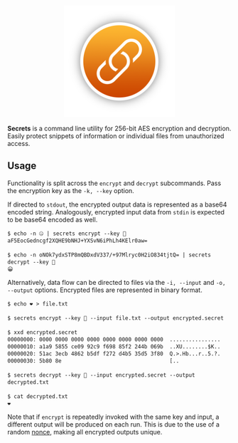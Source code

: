 <p align="center">
    <img src="Logo.png" width="250", max-width="100%"/>
</p>

**Secrets** is a command line utility for 256-bit AES encryption and decryption. Easily protect snippets of information or individual files from unauthorized access.

## Usage

Functionality is split across the `encrypt` and `decrypt` subcommands. Pass the encryption key as the `-k, --key` option.

If directed to `stdout`, the encrypted output data is represented as a base64 encoded string. Analogously, encrypted input data from `stdin` is expected to be base64 encoded as well.

```
$ echo -n 🤐 | secrets encrypt --key 🔑
aF5EocGedncgf2XQHE9bNHJ+YXSvN6iPhLh4KElr0aw=

$ echo -n oNOk7ydxSTP8mQBDxdV337/+97Mlryc0H2iO834tjtQ= | secrets decrypt --key 🔑
😀
```

Alternatively, data flow can be directed to files via the `-i, --input` and `-o, --output` options. Encrypted files are represented in binary format.

```
$ echo ❤️ > file.txt

$ secrets encrypt --key 🔑 --input file.txt --output encrypted.secret

$ xxd encrypted.secret
00000000: 0000 0000 0000 0000 0000 0000 0000 0000  ................
00000010: a1a9 5855 ce09 92c9 f698 85f2 244b 069b  ..XU........$K..
00000020: 51ac 3ecb 4862 b5df f272 d4b5 35d5 3f80  Q.>.Hb...r..5.?.
00000030: 5b80 8e                                  [..

$ secrets decrypt --key 🔑 --input encrypted.secret --output decrypted.txt

$ cat decrypted.txt
❤️
```

Note that if `encrypt` is repeatedly invoked with the same key and input, a different output will be produced on each run. This is due to the use of a random [nonce](https://en.wikipedia.org/wiki/Cryptographic_nonce), making all encrypted outputs unique.
